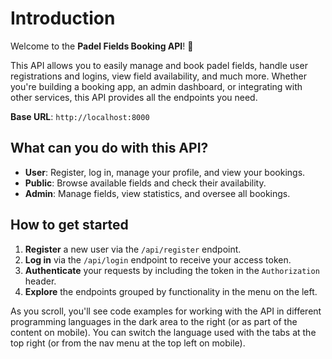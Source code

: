 # Introduction

Welcome to the **Padel Fields Booking API**! 🎾

This API allows you to easily manage and book padel fields, handle user registrations and logins, view field availability, and much more. Whether you're building a booking app, an admin dashboard, or integrating with other services, this API provides all the endpoints you need.

<aside>
    <strong>Base URL</strong>: <code>http://localhost:8000</code>
</aside>

## What can you do with this API?
- **User**: Register, log in, manage your profile, and view your bookings.
- **Public**: Browse available fields and check their availability.
- **Admin**: Manage fields, view statistics, and oversee all bookings.

## How to get started
1. **Register** a new user via the `/api/register` endpoint.
2. **Log in** via the `/api/login` endpoint to receive your access token.
3. **Authenticate** your requests by including the token in the `Authorization` header.
4. **Explore** the endpoints grouped by functionality in the menu on the left.

<aside>
    As you scroll, you'll see code examples for working with the API in different programming languages in the dark area to the right (or as part of the content on mobile).
    You can switch the language used with the tabs at the top right (or from the nav menu at the top left on mobile).
</aside>

